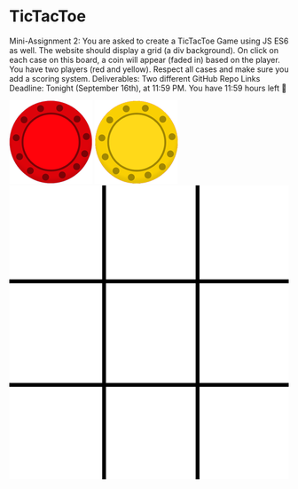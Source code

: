 # TicTacToe

Mini-Assignment 2: You are asked to create a TicTacToe Game using JS ES6 as well. The website should display a grid (a div background). On click on each case on this board, a coin will appear (faded in) based on the player. You have two players (red and yellow). Respect all cases and make sure you add a scoring system. Deliverables: Two different GitHub Repo Links Deadline: Tonight (September 16th), at 11:59 PM. You have 11:59 hours left :rocket:

<img src='./src/red.png' alt=''>
<img src='./src/yellow.png' alt=''>
<img src='./src/board.png' alt=''>
